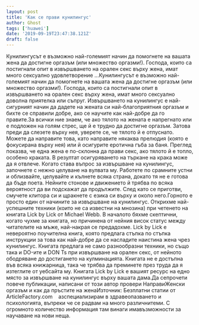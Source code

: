 ```yaml
---
layout: post
title: 'Как се прави кунилингус'
author: Ghost
tags: ['huawei']
date: '2019-09-19T23:47:38.121Z'
draft: false
---
```


Кунилингусът е възможно най-големият начин да помогнете на вашата жена да достигне оргазъм (или множество оргазми!). Господа, които са постигнали опит в извършването на орален секс върху жена, имат много сексуално удовлетворение ...Кунилингусът е възможно най-големият начин да помогнете на вашата жена да достигне оргазъм (или множество оргазми!). Господа, които са постигнали опит в извършването на орален секс върху жена, имат много сексуално доволна приятелка или съпруг. Извършването на кунилингус е най-сигурният начин да дадете на жената си най-благоприятния оргазъм и бихте се справили добре, ако се научите как най-добре да го правите.За всички ние знаем, че ако тялото на жената е напрегнато или е подложен на голям стрес, ще й е трудно да достигне оргазъм. Затова преди да слезете върху нея, уверете се, че тялото й е отпуснато. Можете да направите това, като направите някаква прелюдия (която е фокусирана върху нея) или й осигурите еротична гъба за баня. Преглед показва, че една жена е по-склонна да прави секс, ако тялото й е топло, особено краката. В резултат осигуряването на търкане на крака може да я отвлече. Когато става въпрос за извършване на кунилингус, започнете с нежно целуване на вулвата му. Работете по срамните устни и облизвайте, целувайте и кълнете всяка страна, докато тя не е готова да бъде поета. Нейните стонове и движението й трябва по всяка вероятност да ви подскажат да продължите. След като се приготви, смучете клитора си и щракнете с езика си върху и около него.Горното е просто един от начините за извършване на кунилингус. Открихме най-успешните техники (които не са известни на мнозина) при четенето на книгата Lick by Lick от Michael Webb. В началото бяхме скептични, когато чухме за книгата, но причинена от нейния висок статус между читателите на мъже, най-накрая се предадохме. Lick by Lick е невероятно поучителна книга, която предлага стъпка по стъпка инструкции за това как най-добре да се насладите наистина жена чрез кунилингус. Книгата предлага не само разнообразни техники, но също така и DO-ите и DON Ts при извършване на орален секс, от нейното ободряване до достигането на кулминацията. Книгата не е достъпна във всяка книжарница, така че трябва да преминете през труда да я изтеглите от уебсайта му. Книгата Lick by Lick е вашият ресурс на едно място за извършване на кунилингус върху вашата дама.Да сепрочети повече публикации, написани от този автор провери НаправиЖенски оргазъм и как да пръстите на женаИзточник: Безплатни статии от ArticleFactory.com    азспециализирам в здравеопазването и психологията, въпреки че се радвам на много различнитеми. С огромното количество информация там винаги имавъзможности за научаване на нови неща.
